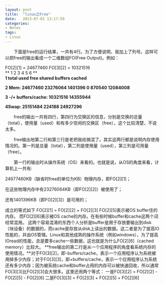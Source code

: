 ```yaml
---
layout: post
title:  "linux之Free"
date:   2013-07-01 13:17:59
categories: 
- Notes 
tags:
- Linux
---
```



　　下面是free的运行结果，一共有4行。为了方便说明，我加上了列号。这样可以把free的输出看成一个二维数组FO(Free Output)。例如：

   FO[2][1] = 24677460
   FO[3][2] = 10321516  
     **              1             2             3             4             5             6    **                                            
   **1                total         used         free           shared        buffers      cached**
   
   **2 Mem:            24677460     23276064      1401396          0       870540     12084008**
   
   **3 -/+ buffers/cache:    10321516      14355944**
   
   **4Swap:       25151484        224188      24927296**
   
　　free的输出一共有四行，第四行为交换区的信息，分别是交换的总量（total），使用量（used）和有多少空闲的交换区（free），这个比较清楚，不说太多。

　　free输出地第二行和第三行是老把我给搞混了。其实这两行都是说明内存使用情况的。第一列是总量（total），第二列是使用量（used），第三列是可用量（free）。

　　第一行的输出时从操作系统（OS）来看的。也就是说，从OS的角度来看，计算机上一共有:

   24677460KB（缺省时free的单位为KB）物理内存，即FO[2][1]；
   
   在这些物理内存中有23276064KB（即FO[2][2]）被使用了；
   
   还有1401396KB（即FO[2][3]）是可用的；
   
   
   
   成立的等式如下 FO[2][1] = FO[2][2] + FO[2][3]   FO[2][5]表示被OS buffer住的内存。  而FO[2][6]表示被OS             cache的内存。在有些时候buffer和cache这两个词经常混用。  这两个容易混淆的东西个人分析是buffer是用于存放要输出到disk（块设备）的数据的，而cache是存放从disk上读出的数据。这二者是为了提高IO性能的，并由OS管理。Linux和其他成熟的操作系统（例如windows），为了提高IOread的性能，总是要多cache一些数据，这也就是为什么FO[2][6]（cached memory）比较大。 **free输出的第二行是从一个应用程序的角度看系统内存的使用情况。**对于FO[3][2]，即-buffers/cache，表示一个应用程序认为系统被用掉多少内存；对于FO[3][3]，即+buffers/cache，表示一个应用程序认为系统还有多少内存；因为被系统cache和buffer占用的内存可以被快速回收，所以通常FO[3][3]比FO[2][3]会大很多。这里还用两个等式：
      一是FO[3][2] = FO[2][2] - FO[2][5] - FO[2][6]   二是FO[3][3] = FO[2][3] + FO[2][5] + FO[2][6]

　

